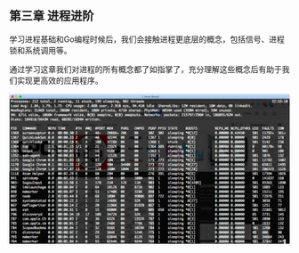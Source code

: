 
## 第三章 进程进阶

学习进程基础和Go编程时候后，我们会接触进程更底层的概念，包括信号、进程锁和系统调用等。

通过学习这章我们对进程的所有概念都了如指掌了，充分理解这些概念后有助于我们实现更高效的应用程序。

![](image/top.png)
